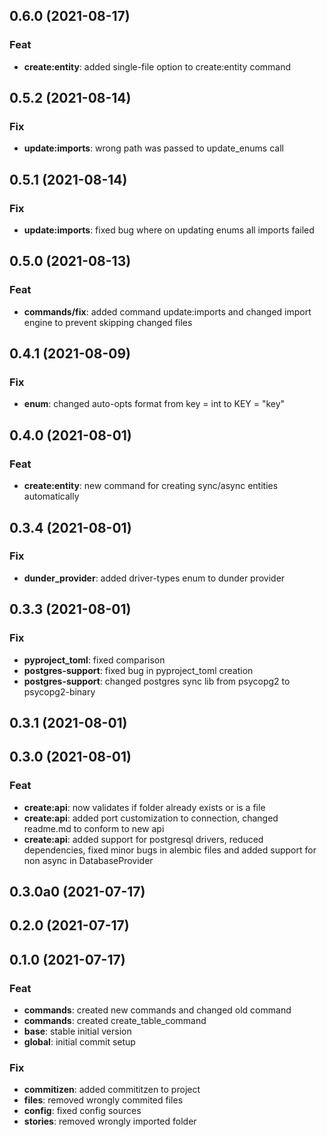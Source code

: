 ## 0.6.0 (2021-08-17)

### Feat

- **create:entity**: added single-file option to create:entity command

## 0.5.2 (2021-08-14)

### Fix

- **update:imports**: wrong path was passed to update_enums call

## 0.5.1 (2021-08-14)

### Fix

- **update:imports**: fixed bug where on updating enums all imports failed

## 0.5.0 (2021-08-13)

### Feat

- **commands/fix**: added command update:imports and changed import engine to prevent skipping changed files

## 0.4.1 (2021-08-09)

### Fix

- **enum**: changed auto-opts format from key = int to KEY = "key"

## 0.4.0 (2021-08-01)

### Feat

- **create:entity**: new command for creating sync/async entities automatically

## 0.3.4 (2021-08-01)

### Fix

- **dunder_provider**: added driver-types enum to dunder provider

## 0.3.3 (2021-08-01)

### Fix

- **pyproject_toml**: fixed comparison
- **postgres-support**: fixed bug in pyproject_toml creation
- **postgres-support**: changed postgres sync lib from psycopg2 to psycopg2-binary

## 0.3.1 (2021-08-01)

## 0.3.0 (2021-08-01)

### Feat

- **create:api**: now validates if folder already exists or is a file
- **create:api**: added port customization to connection, changed readme.md to conform to new api
- **create:api**: added support for postgresql drivers, reduced dependencies, fixed minor bugs in alembic files and added support for non async in DatabaseProvider

## 0.3.0a0 (2021-07-17)

## 0.2.0 (2021-07-17)

## 0.1.0 (2021-07-17)

### Feat

- **commands**: created new commands and changed old command
- **commands**: created create_table_command
- **base**: stable initial version
- **global**: initial commit setup

### Fix

- **commitizen**: added commititzen to project
- **files**: removed wrongly commited files
- **config**: fixed config sources
- **stories**: removed wrongly imported folder
